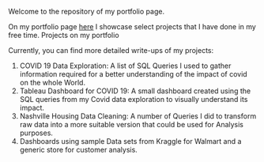 Welcome to the repository of my portfolio page.

On my portfolio page [here](https://aabhi96.github.io/portfolio/) I showcase select projects that I have done in my free time.
Projects on my portfolio

Currently, you can find more detailed write-ups of my projects:

1. COVID 19 Data Exploration: A list of SQL Queries I used to gather information required for a better understanding of the impact of covid on the whole World.
2. Tableau Dashboard for COVID 19: A small dashboard created using the SQL queries from my Covid data exploration to visually understand its impact.
3. Nashville Housing Data Cleaning: A number of Queries I did to transform raw data into a more suitable version that could be used for Analysis purposes.
4. Dashboards using sample Data sets from Kraggle for Walmart and a generic store for customer analysis.

